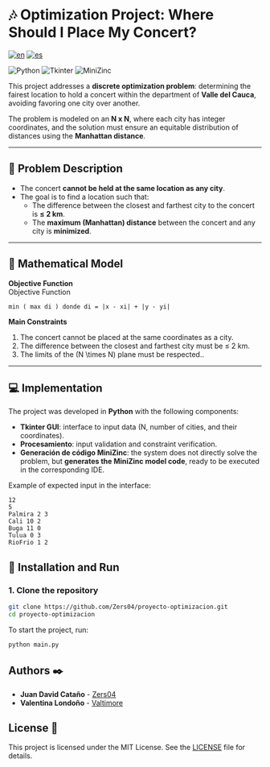 # 🎶 Optimization Project: Where Should I Place My Concert?

[![en](https://img.shields.io/badge/lang-en-blue.svg)](https://github.com/Zers04/optimizacion-concierto/blob/main/README.md)
[![es](https://img.shields.io/badge/lang-es-blue.svg)](https://github.com/Zers04/optimizacion-concierto/blob/main/README-es.md)

![Python](https://img.shields.io/badge/Python-3.10%2B-blue)
![Tkinter](https://img.shields.io/badge/Tkinter-GUI-orange)
![MiniZinc](https://img.shields.io/badge/Modelado-MiniZinc-purple)

This project addresses a **discrete optimization problem**: determining the fairest location to hold a concert within the department of **Valle del Cauca**, avoiding favoring one city over another.

The problem is modeled on an **N x N**, where each city has integer coordinates, and the solution must ensure an equitable distribution of distances using the **Manhattan distance**.

---

## 📖 Problem Description

- The concert **cannot be held at the same location as any city**.
- The goal is to find a location such that:
  - The difference between the closest and farthest city to the concert is **≤ 2 km**.
  - The **maximum (Manhattan) distance** between the concert and any city is **minimized**.

---

## 🧮 Mathematical Model

**Objective Function**  
Objective Function

```
min ( max di ) donde di = |x - xi| + |y - yi|
```

**Main Constraints**
1. The concert cannot be placed at the same coordinates as a city. 
2. The difference between the closest and farthest city must be ≤ 2 km. 
3. The limits of the \(N \times N\) plane must be respected..  

---

## 💻 Implementation

The project was developed in **Python** with the following components:

- **Tkinter GUI**: interface to input data (N, number of cities, and their coordinates).
- **Procesamiento**: input validation and constraint verification.
- **Generación de código MiniZinc**: the system does not directly solve the problem, but **generates the MiniZinc model code**, ready to be executed in the corresponding IDE.

Example of expected input in the interface:

```
12
5
Palmira 2 3
Cali 10 2
Buga 11 0
Tulua 0 3
RioFrio 1 2
```

## 🚀 Installation and Run

### 1. Clone the repository
```bash
git clone https://github.com/Zers04/proyecto-optimizacion.git
cd proyecto-optimizacion
```

To start the project, run:

```bash
python main.py
```

## Authors ✒️

* **Juan David Cataño** - [Zers04](https://github.com/Zers04)
* **Valentina Londoño** - [Valtimore](https://github.com/valtimore)

## License 📄

This project is licensed under the MIT License. See the [LICENSE](LICENSE) file for details.